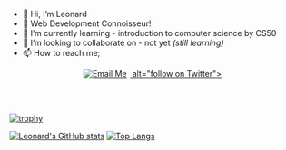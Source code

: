 

- 👋 Hi, I’m Leonard
- 👀 Web Development Connoisseur!
- 🌱 I’m currently learning - introduction to computer science by CS50
- 💞️ I’m looking to collaborate on - not yet *(still learning)*
- 📫 How to reach me;
<p align='center'>
<a href="mailto:lenadlm@outlook.com@gmail.com">
    <img src="https://img.shields.io/badge/Microsoft_Outlook-0078D4?style=for-the-badge&logo=microsoft-outlook&logoColor=white"
        alt="Email Me"></a>
<a href="https://twitter.com/intent/follow?screen_name=lenadlm">
    <img src="https://img.shields.io/twitter/follow/lenadlm?style=social&logo=twitter" height=2px>
        alt="follow on Twitter"></a>
    </p>

<!---
lenadlm/lenadlm is a ✨ special ✨ repository because its `README.md` (this file) appears on your GitHub profile.
You can click the Preview link to take a look at your changes.
--->

<br><br>
<!---https://github.com/ryo-ma/github-profile-trophy--->
[![trophy](https://github-profile-trophy.vercel.app/?username=lenadlm&theme=matrix)](https://github.com/ryo-ma/github-profile-trophy)<br>

<!---https://github.com/anuraghazra/github-readme-stats--->
[![Leonard's GitHub stats](https://github-readme-stats.vercel.app/api?username=lenadlm&include_all_commits=true&count_private=true&show_icons=true&theme=transparent)](#)
[![Top Langs](https://github-readme-stats.vercel.app/api/top-langs/?username=lenadlm&langs_count=5&layout=compact&theme=transparent&card_width=445)](https://github.com/lenadlm/github-readme-stats)<br> 
